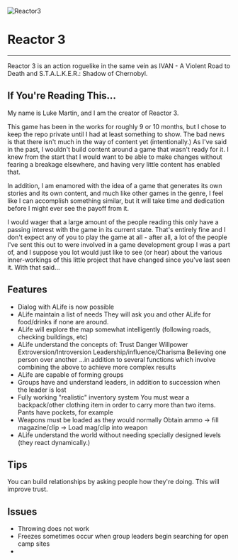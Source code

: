 ![Reactor3](https://raw.github.com/flags/Reactor-3/master/art/pngs/minilogo.png)
# Reactor 3
-----------
Reactor 3 is an action roguelike in the same vein as IVAN - A Violent Road to Death and S.T.A.L.K.E.R.: Shadow of Chernobyl.

If You're Reading This...
-------------------------
My name is Luke Martin, and I am the creator of Reactor 3.

This game has been in the works for roughly 9 or 10 months, but I chose to keep the repo private until I had at least something to show. The bad news is that there isn't much in the way of content yet (intentionally.) As I've said in the past, I wouldn't build content around a game that wasn't ready for it. I knew from the start that I would want to be able to make changes without fearing a breakage elsewhere, and having very little content has enabled that.

In addition, I am enamored with the idea of a game that generates its own stories and its own content, and much like other games in the genre, I feel like I can accomplish something similar, but it will take time and dedication before I might ever see the payoff from it.

I would wager that a large amount of the people reading this only have a passing interest with the game in its current state. That's entirely fine and I don't expect any of you to play the game at all - after all, a lot of the people I've sent this out to were involved in a game development group I was a part of, and I suppose you lot would just like to see (or hear) about the various inner-workings of this little project that have changed since you've last seen it. With that said...

Features
--------

* Dialog with ALife is now possible
* ALife maintain a list of needs
	They will ask you and other ALife for food/drinks if none are around.
* ALife will explore the map somewhat intelligently (following roads, checking buildings, etc)
* ALife understand the concepts of:
	Trust
	Danger
	Willpower
	Extroversion/Introversion
	Leadership/influence/Charisma
	Believing one person over another
	...in addition to several functions which involve combining the above to achieve more complex results
* ALife are capable of forming groups
* Groups have and understand leaders, in addition to succession when the leader is lost
* Fully working "realistic" inventory system
	You must wear a backpack/other clothing item in order to carry more than two items.
		Pants have pockets, for example
* Weapons must be loaded as they would normally
	Obtain ammo -> fill magazine/clip -> Load mag/clip into weapon
* ALife understand the world without needing specially designed levels (they react dynamically.)

Tips
----
You can build relationships by asking people how they're doing. This will improve trust.

Issues
------
* Throwing does not work
* Freezes sometimes occur when group leaders begin searching for open camp sites
* 
	
